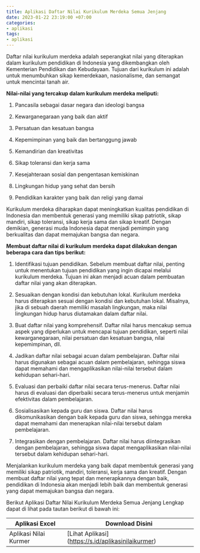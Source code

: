 ```yaml
---
title: Aplikasi Daftar Nilai Kurikulum Merdeka Semua Jenjang
date: 2023-01-22 23:19:00 +07:00
categories:
- aplikasi
tags:
- aplikasi
---
```


Daftar nilai kurikulum merdeka adalah seperangkat nilai yang diterapkan dalam kurikulum pendidikan di Indonesia yang dikembangkan oleh Kementerian Pendidikan dan Kebudayaan. Tujuan dari kurikulum ini adalah untuk menumbuhkan sikap kemerdekaan, nasionalisme, dan semangat untuk mencintai tanah air.

**Nilai-nilai yang tercakup dalam kurikulum merdeka meliputi:**

1. Pancasila sebagai dasar negara dan ideologi bangsa

2. Kewarganegaraan yang baik dan aktif

3. Persatuan dan kesatuan bangsa

4. Kepemimpinan yang baik dan bertanggung jawab

5. Kemandirian dan kreativitas

6. Sikap toleransi dan kerja sama

7. Kesejahteraan sosial dan pengentasan kemiskinan

8. Lingkungan hidup yang sehat dan bersih

9. Pendidikan karakter yang baik dan religi yang damai

Kurikulum merdeka diharapkan dapat meningkatkan kualitas pendidikan di Indonesia dan membentuk generasi yang memiliki sikap patriotik, sikap mandiri, sikap toleransi, sikap kerja sama dan sikap kreatif. Dengan demikian, generasi muda Indonesia dapat menjadi pemimpin yang berkualitas dan dapat memajukan bangsa dan negara.

**Membuat daftar nilai di kurikulum merdeka dapat dilakukan dengan beberapa cara dan tips berikut:**

1. Identifikasi tujuan pendidikan. Sebelum membuat daftar nilai, penting untuk menentukan tujuan pendidikan yang ingin dicapai melalui kurikulum merdeka. Tujuan ini akan menjadi acuan dalam pembuatan daftar nilai yang akan diterapkan.

2. Sesuaikan dengan kondisi dan kebutuhan lokal. Kurikulum merdeka harus diterapkan sesuai dengan kondisi dan kebutuhan lokal. Misalnya, jika di sebuah daerah memiliki masalah lingkungan, maka nilai lingkungan hidup harus diutamakan dalam daftar nilai.

3. Buat daftar nilai yang komprehensif. Daftar nilai harus mencakup semua aspek yang diperlukan untuk mencapai tujuan pendidikan, seperti nilai kewarganegaraan, nilai persatuan dan kesatuan bangsa, nilai kepemimpinan, dll.

4. Jadikan daftar nilai sebagai acuan dalam pembelajaran. Daftar nilai harus digunakan sebagai acuan dalam pembelajaran, sehingga siswa dapat memahami dan mengaplikasikan nilai-nilai tersebut dalam kehidupan sehari-hari.

5. Evaluasi dan perbaiki daftar nilai secara terus-menerus. Daftar nilai harus di evaluasi dan diperbaiki secara terus-menerus untuk menjamin efektivitas dalam pembelajaran.

6. Sosialisasikan kepada guru dan siswa. Daftar nilai harus dikomunikasikan dengan baik kepada guru dan siswa, sehingga mereka dapat memahami dan menerapkan nilai-nilai tersebut dalam pembelajaran.

7. Integrasikan dengan pembelajaran. Daftar nilai harus diintegrasikan dengan pembelajaran, sehingga siswa dapat mengaplikasikan nilai-nilai tersebut dalam kehidupan sehari-hari.

Menjalankan kurikulum merdeka yang baik dapat membentuk generasi yang memiliki sikap patriotik, mandiri, toleransi, kerja sama dan kreatif. Dengan membuat daftar nilai yang tepat dan menerapkannya dengan baik, pendidikan di Indonesia akan menjadi lebih baik dan membentuk generasi yang dapat memajukan bangsa dan negara.

Berikut Aplikasi Daftar Nilai Kurikulum Merdeka Semua Jenjang Lengkap dapat di lihat pada tautan berikut di bawah ini:

| Aplikasi Excel | Download Disini | 
| --------------------- | --------------------- | 
| Aplikasi Nilai Kurmer | \[Lihat Aplikasi\](https://s.id/aplikasinilaikurmer) | 